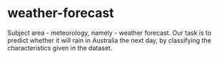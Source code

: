 # weather-forecast
Subject area - meteorology, namely - weather forecast. Our task is to predict whether it will rain in Australia the next day, by classifying the characteristics given in the dataset.
